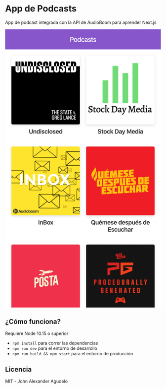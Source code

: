 # App de Podcasts

App de podcast integrada con la API de AudioBoom para aprender Next.js

![App](./.readme-static/podcast.png)

## ¿Cómo funciona?

Requiere Node 10.15 o superior

* `npm install` para correr las dependencias
* `npm run dev` para el entorno de desarrollo
* `npm run build && npm start` para el entorno de producción

## Licencia

MIT - John Alexander Agudelo